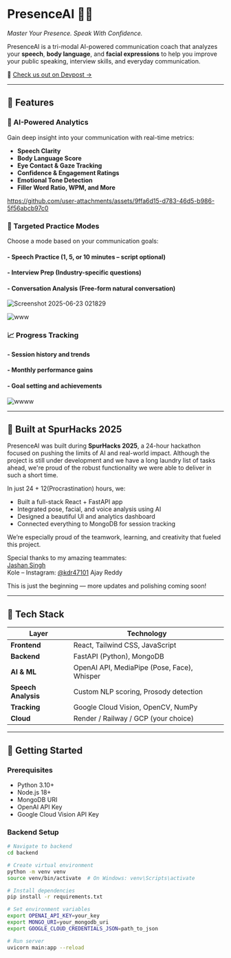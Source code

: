 # PresenceAI 🎤🤖  
*Master Your Presence. Speak With Confidence.*

PresenceAI is a tri-modal AI-powered communication coach that analyzes your **speech**, **body language**, and **facial expressions** to help you improve your public speaking, interview skills, and everyday communication.

🔗 [Check us out on Devpost →](https://devpost.com/software/presenceai)

---

## 🌟 Features

### 🎯 AI-Powered Analytics
Gain deep insight into your communication with real-time metrics:
- **Speech Clarity**
- **Body Language Score**
- **Eye Contact & Gaze Tracking**
- **Confidence & Engagement Ratings**
- **Emotional Tone Detection**
- **Filler Word Ratio, WPM, and More**


https://github.com/user-attachments/assets/9ffa6d15-d783-46d5-b986-5f56abcb97c0


### 🧠 Targeted Practice Modes
Choose a mode based on your communication goals:
#### - **Speech Practice** (1, 5, or 10 minutes – script optional)
#### - **Interview Prep** (Industry-specific questions)
#### - **Conversation Analysis** (Free-form natural conversation)

![Screenshot 2025-06-23 021829](https://github.com/user-attachments/assets/dc256a97-cfae-4491-824d-28172ffe61da)

![www](https://github.com/user-attachments/assets/3a96da30-1906-4be4-91f3-59389862d36b)

### 📈 Progress Tracking
#### - Session history and trends
#### - Monthly performance gains
#### - Goal setting and achievements

![wwww](https://github.com/user-attachments/assets/d0070216-ad31-448d-8cfb-263aaff46cb6)

---

## 🏁 Built at SpurHacks 2025

PresenceAI was built during **SpurHacks 2025**, a 24-hour hackathon focused on pushing the limits of AI and real-world impact. Although the project is still under development and we have a long laundry list of tasks ahead, we're proud of the robust functionality we were able to deliver in such a short time.

In just 24 + 12(Procrastination) hours, we:
- Built a full-stack React + FastAPI app
- Integrated pose, facial, and voice analysis using AI
- Designed a beautiful UI and analytics dashboard
- Connected everything to MongoDB for session tracking

We’re especially proud of the teamwork, learning, and creativity that fueled this project.

Special thanks to my amazing teammates:  
 [Jashan Singh](https://www.linkedin.com/in/jashansingh65/)  
 Kole – Instagram: [@kdr47101](https://www.instagram.com/kdr47101)
 Ajay Reddy

This is just the beginning — more updates and polishing coming soon!

---

## 🧰 Tech Stack

| Layer              | Technology                                  |
|-------------------|----------------------------------------------|
| **Frontend**       | React, Tailwind CSS, JavaScript             |
| **Backend**        | FastAPI (Python), MongoDB                   |
| **AI & ML**        | OpenAI API, MediaPipe (Pose, Face), Whisper |
| **Speech Analysis**| Custom NLP scoring, Prosody detection       |
| **Tracking**       | Google Cloud Vision, OpenCV, NumPy          |
| **Cloud**          | Render / Railway / GCP (your choice)        |

---

## 🚀 Getting Started

### Prerequisites

- Python 3.10+
- Node.js 18+
- MongoDB URI
- OpenAI API Key
- Google Cloud Vision API Key

### Backend Setup

```bash
# Navigate to backend
cd backend

# Create virtual environment
python -m venv venv
source venv/bin/activate  # On Windows: venv\Scripts\activate

# Install dependencies
pip install -r requirements.txt

# Set environment variables
export OPENAI_API_KEY=your_key
export MONGO_URI=your_mongodb_uri
export GOOGLE_CLOUD_CREDENTIALS_JSON=path_to_json

# Run server
uvicorn main:app --reload
